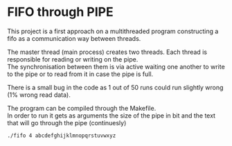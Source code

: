 # FIFO through PIPE

This project is a first approach on a multithreaded program constructing a fifo as a communication way between threads. <br />

The master thread (main process) creates two threads. Each thread is responsible for reading or writing on the pipe. <br />
The synchronisation between them is via active waiting one another to write to the pipe or to read from it in case the pipe is full. <br />

There is a small bug in the code as 1 out of 50 runs could run slightly wrong (1% wrong read data). <br />

The program can be compiled through the Makefile. <br />
In order to run it gets as arguments the size of the pipe in bit and the text that will go through the pipe (continuesly)
```bash 
./fifo 4 abcdefghijklmnopqrstuvwxyz
```